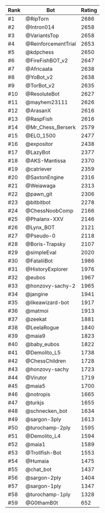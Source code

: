 Rank|Bot|Rating
---|---|---
#1|@RipTorn|2686
#2|@Intron014|2658
#3|@VariantsTop|2658
#4|@ReinforcementTrial|2653
#5|@kdpchess|2650
#6|@FireFishBOT_v2|2647
#7|@Africaata|2638
#8|@YoBot_v2|2638
#9|@TorBot_v2|2635
#10|@ResoluteBot|2627
#11|@mayhem23111|2626
#12|@ArasanX|2616
#13|@RaspFish|2616
#14|@Mr_Chess_Berserk|2579
#15|@ELO_1500|2477
#16|@expositor|2438
#17|@LazyBot|2377
#18|@AKS-Mantissa|2370
#19|@catriever|2359
#20|@SaxtonEngine|2316
#21|@Weiawaga|2313
#22|@pawn_git|2306
#23|@bitbitbot|2278
#24|@ChessNoobComp|2166
#25|@Phalanx-XXV|2146
#26|@Lynx_BOT|2121
#27|@Pseudo-0|2118
#28|@Boris-Trapsky|2107
#29|@simpleEval|2020
#30|@FataliiBot|1986
#31|@HistoryExplorer|1976
#32|@eubos|1967
#33|@honzovy-sachy-2|1965
#34|@jangine|1941
#35|@likeawizard-bot|1917
#36|@matmoi|1913
#37|@zeekat|1881
#38|@LeelaRogue|1840
#39|@maia9|1823
#40|@baby_eubos|1822
#41|@Demolito_L5|1738
#42|@ChessChildren|1728
#43|@honzovy-sachy|1723
#44|@Virutor|1719
#45|@maia5|1700
#46|@notropis|1665
#47|@turkjs|1655
#48|@schnecken_bot|1634
#49|@sargon-3ply|1613
#50|@turochamp-2ply|1595
#51|@Demolito_L4|1594
#52|@maia1|1589
#53|@Trollfish-Bot|1553
#54|@Humaia|1475
#55|@chat_bot|1437
#56|@sargon-2ply|1404
#57|@sargon-1ply|1347
#58|@turochamp-1ply|1328
#59|@G0thamB0t|652
